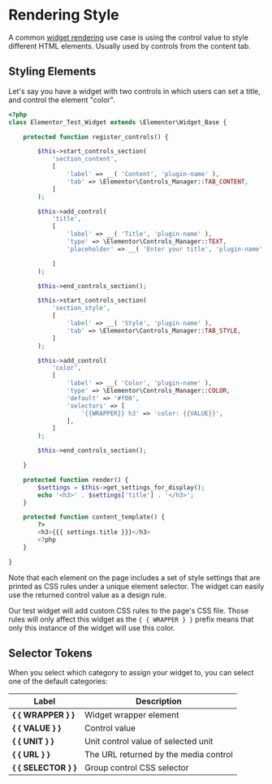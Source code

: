 # Rendering Style

A common [widget rendering](./widget-rendering) use case is using the control value to style different HTML elements. Usually used by controls from the content tab.

## Styling Elements

Let's say you have a widget with two controls in which users can set a title, and control the element "color".

```php {34-44}
<?php
class Elementor_Test_Widget extends \Elementor\Widget_Base {

	protected function register_controls() {

		$this->start_controls_section(
			'section_content',
			[
				'label' => __( 'Content', 'plugin-name' ),
				'tab' => \Elementor\Controls_Manager::TAB_CONTENT,
			]
		);

		$this->add_control(
			'title',
			[
				'label' => __( 'Title', 'plugin-name' ),
				'type' => \Elementor\Controls_Manager::TEXT,
				'placeholder' => __( 'Enter your title', 'plugin-name' ),

			]
		);

		$this->end_controls_section();

		$this->start_controls_section(
			'section_style',
			[
				'label' => __( 'Style', 'plugin-name' ),
				'tab' => \Elementor\Controls_Manager::TAB_STYLE,
			]
		);

		$this->add_control(
			'color',
			[
				'label' => __( 'Color', 'plugin-name' ),
				'type' => \Elementor\Controls_Manager::COLOR,
				'default' => '#f00',
				'selectors' => [
					'{{WRAPPER}} h3' => 'color: {{VALUE}}',
				],
			]
		);

		$this->end_controls_section();

	}

	protected function render() {
		$settings = $this->get_settings_for_display();
		echo '<h3>' . $settings['title'] . '</h3>';
	}

	protected function content_template() {
		?>
		<h3>{{{ settings.title }}}</h3>
		<?php
	}

}
```

Note that each element on the page includes a set of style settings that are printed as CSS rules under a unique element selector. The widget can easily use the returned control value as a design rule.

Our test widget will add custom CSS rules to the page's CSS file. Those rules will only affect this widget as the `{ { WRAPPER } }` prefix means that only this instance of the widget will use this color.

## Selector Tokens

When you select which category to assign your widget to, you can select one of the default categories:

| Label                | Description                           |
| -------------------- | ------------------------------------- |
| **{ { WRAPPER } }**  | Widget wrapper element                |
| **{ { VALUE } }**    | Control value                         |
| **{ { UNIT } }**     | Unit control value of selected unit   |
| **{ { URL } }**      | The URL returned by the media control |
| **{ { SELECTOR } }** | Group control CSS selector            |
